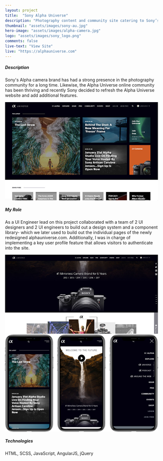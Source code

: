 ```yaml
---
layout: project
title:  "Sony Alpha Universe"
description: "Photography content and community site catering to Sony’s Alpha camera brand enthusiasts."
thumbnail: "assets/images/sony-au.jpg"
hero-image: "assets/images/alpha-camera.jpg"
logo: "assets/images/sony_logo.png"
comments: false
live-text: "View Site"
live: "https://alphauniverse.com"
---
```


##### Description
Sony's Alpha camera brand has had a strong presence in the photography community for a long time. Likewise, the Alpha Universe online community has been thriving and recently Sony decided to refresh the Alpha Universe website and add additional features.

![Sony Alpha Universe](assets/../../assets/images/sony-au.jpg "Sony Alpha Universe")

##### My Role
As a UI Engineer lead on this project collaborated with a team of 2 UI designers and 2 UI engineers to build out a design system and a component library- which we later used to build out the individual pages of the newly redesigned alphauniverse.com. Additionally, I was in charge of implementing a key user profile feature that allows visitors to authenticate into the site.

![Sony Alpha Universe](assets/../../assets/images/sony-au-2.jpg "Sony Alpha Universe")
![Sony Alpha Universe](assets/../../assets/images/sony-au-3.jpg "Sony Alpha Universe")

##### Technologies
HTML, SCSS, JavaScript, AngularJS, jQuery